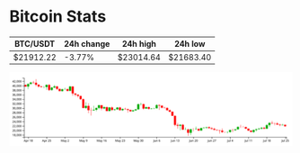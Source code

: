 # Bitcoin Stats

BTC/USDT|24h change|24h high|24h low|
|---|---|---|---|
|$21912.22|-3.77%|$23014.64|$21683.40|

<img src="./chart.svg">
